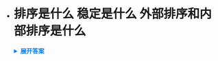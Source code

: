 - # 排序是什么 稳定是什么 外部排序和内部排序是什么

  <details>
    <summary style="font-weight: bold; color: #007bff;">展开答案</summary>
    <ul>    
    <li style="color: blue;">给定一个序列 通过某种算法 使这个序列 达到从小到大 或者 从大到小的序列 这就是排序 </li>
    <li style="color: blue;">如果输入序列有多个 相同的关键字 如果通过排序算法 保证了 这些相同关键字的 相对位置不变 说明算法是稳定的 如果改变了 算法就是不稳定算法 </li>
    <li style="color: blue;">外部与内部是对于是否存在内存中的 如果是在外存中进行排序 那么就是外部排序</li>
    </ul>
  </details>